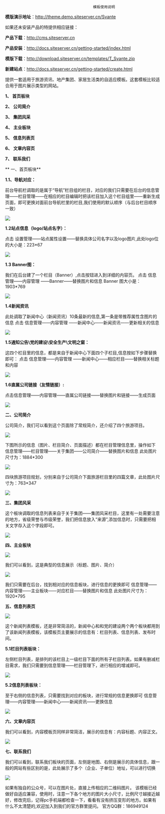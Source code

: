 ﻿                                            模板使用说明

**模版演示地址**：http://theme.demo.siteserver.cn/Svante

如果还未安装产品的特提供相应链接：

**产品下载**：http://cms.siteserver.cn

**产品安装**：http://docs.siteserver.cn/getting-started/index.html

**模版下载**：http://download.siteserver.cn/templates/T_Svante.zip

**新建站点**：http://docs.siteserver.cn/getting-started/create.html

提供一套适用于旅游资讯、地产集团、家居生活类的自适应模板。这套模板比较适合用于图片展示类型的网站。

**1、	首页板块**

**2、	公司简介**

**3、	集团风采**

**4、	主业板块**

**5、	信息列表页**

**6、	文章内容页**

**7、	联系我们**



** 一、首页板块**

**1.1、导航对应：**

前台导航栏调取的是属于“导航”栏目组的栏目，对应的我们只需要在后台的信息管理——栏目管理——在相应的栏目编辑时把该栏目加入这个栏目组里——重新生成页面，即可更换对面前台导航栏里的栏目,我们使用的默认顺序（与后台栏目顺序一致）

![](/assets/image001.png)
 
**1.2站点信息（logo/站点名字）：**

点击 设置管理——站点属性设置——替换具体公司名字以及logo图片,此处logo位的大小是：223*67
 
![](/assets/image002.png)

**1.3 Banner图：**

我们在后台建了一个栏目（Banner）,点击按钮进入到详细的内容页。
点击 信息管理——内容管理 ——Banner——替换图片和信息
Banner 图大小是：1903*769

![](/assets/image003.png)
 
**1.4新闻资讯**

此处调取了新闻中心（新闻资讯）10条最新的信息,第一条是带推荐属性含图片的信息
点击 信息管理——内容管理 ——新闻中心——新闻资讯——更新相关的信息

![](/assets/image004.png)
 
**1.5通知公告\党的建设\安全生产\文明之窗：**

这四个栏目里的信息，都是来自于新闻中心下面四个子栏目,信息按如下步骤替换即可：
点击 信息管理——内容管理 ——新闻中心——相应栏目——替换相关标题和内容
 
![](/assets/image005.png)

**1.6直属公司链接（友情链接）:**

点击信息管理——内容管理——直属公司链接——替换图片和链接——生成页面

![](/assets/image006.png)

 **二、公司简介**

公司简介，我们可以看到这个页面除了常规简介，还介绍了四个旅游项目。
 
![](/assets/image007.png)

下图所示的信息（图片、栏目简介、页面描述）都在栏目管理信息里，操作如下
信息管理——栏目管理——关于集团——公司简介——替换图片和信息
此处图片尺寸为：1884*300

![](/assets/image008.png)

四块旅游项目规划，分别来自于公司简介下面旅游栏目里的四篇文章，此处图片尺寸为：763*347

![](/assets/image009.png)

 **三、集团风采**
 
这个板块调取的信息列表来自于关于集团——集团风采栏目，这里有一处需要注意的地方，省级荣誉与市级荣誉，我们把信息放入“来源”,添加信息时，只需要把相关文字存入这个字段即可。
 
![](/assets/image010.png)

 **四、主业板块**

![](/assets/image011.png)
 
我们可以看到，这是典型的信息展示（标题、图片、简介）
 
![](/assets/image012.png)

我们只需要在后台，找到相对应的信息板块，进行信息的更换即可
信息管理——内容管理——主业板块——对应栏目——替换图片和信息
此处图片尺寸为：1920*795

 **五、信息列表页**
 
![](/assets/image013.png)

这个新闻列表模板，还是非常简洁的，新闻中心和和党的建设两个两个板块都用到了该新闻列表模板，该模板页主要展示的信息有：栏目列表、信息列表、发布时间。
 
**5.1栏目列表板块：**

左侧栏目列表，是排列的该栏目上一级栏目下面的所有子栏目列表。如果有删减栏目需求，我们只需要到信息管理——栏目管理下，进行相应的增减即可。
 
![](/assets/image014.png)

**5.2信息列表板块：**

至于右侧的信息列表，只需要找到对应的板块，进行常规的信息更换即可
信息管理——内容管理——新闻中心——新闻资讯——更换信息
 
![](/assets/image015.png)

 **六、文章内容页**

我们可以看到，内容模板页同样非常简洁，展示的信息有：内容标题、内容正文。

![](/assets/image016.png)

 **七、联系我们**

我们可以看到，联系我们板块的页面，左侧是地图、右侧是展示的具体信息，跟一般的网站有些区别的是，此处展示了多个（企业、子单位）地址，可以进行切换

![](/assets/image017.png)
 
如果有独自的公众号，可以在图片处，直接上传相应的二维码图片。
该模板已经做好自适应兼容，使用时，注意一下各个地方的图片大小尺寸，比例尺寸越接近越好，修改完后，记得pc手机端都检查一下，看看有没有挤压变形的地方。如果有什么不太清楚的,欢迎加入到我们的官方群里提问。
官方QQ群：186949124   